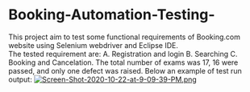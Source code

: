 # Booking-Automation-Testing-
This project aim to test some functional requirements of Booking.com website using Selenium webdriver and Eclipse IDE.  
The tested requirement are:
         A. Registration and login
         B. Searching 
         C. Booking and Cancelation. 
The total number of exams was 17, 16 were passed, and only one defect was raised. Below an example of test run output:
[![Screen-Shot-2020-10-22-at-9-09-39-PM.png](https://i.postimg.cc/bvdgkxwF/Screen-Shot-2020-10-22-at-9-09-39-PM.png)](https://postimg.cc/LqKjMZfz)
